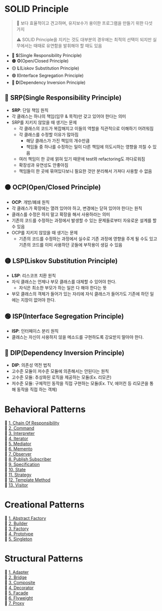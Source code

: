 # SOLID Principle
> 📢 보다 효율적이고 견고하며, 유지보수가 용이한 프로그램을 만들기 위한 다섯 가지  
>   
> ⚠️ SOLID Principle을 지키는 것도 대부분의 경우에는 최적의 선택이 되지만 실무에서는 때때로 유연함을 발휘해야 할 때도 있음
- 🔴 **S**(Single Responsibility Principle)
- 🟠 **O**(Open/Closed Principle)
- 🟡 **L**(Liskov Substitution Principle)
- 🟢 **I**(Interface Segregation Principle)
- 🔵 **D**(Dependency Inversion Principle)

## 🔴 SRP(Single Responsibility Principle)
- **SRP**: 단일 책임 원칙
- 각 클래스는 하나의 책임(임무 & 목적)만 갖고 있어야 한다는 의미
- SRP를 지키지 않았을 때 생기는 문제
  - 각 클래스의 코드가 복잡해지고 이들의 역할을 직관적으로 이해하기 어려워짐
  - 각 클래스를 수정할 이유가 많아짐
    - 해당 클래스가 가진 책임의 개수만큼
    - 책임들 중 하나를 수정하는 일이 다른 책임에 의도시하는 영향을 끼칠 수 있음
  - 여러 책임이 한 곳에 얽혀 있기 때문에 test와 refactoring도 까다로워짐
  - 확장성과 유연성도 안좋아짐
  - 책임들이 한 곳에 묶여있다보니 필요한 것만 분리해서 가져다 사용할 수 없음

## 🟠 OCP(Open/Closed Principle)
- **OCP**: 개방/폐쇄 원칙
- 각 클래스가 확장에는 열려 있어야 하고, 변경에는 닫혀 있어야 한다는 원칙
- 클래스를 수정은 하지 말고 확장을 해서 사용하라는 의미
- 기존의 코드를 수정하는 과정에서 발생할 수 있는 문제들로부터 자유로운 설계를 할 수 있음
- OCP를 지키지 않았을 때 생기는 문제
  - 기존의 코드를 수정하는 과정에서 실수로 기존 과정에 영향을 주게 될 수도 있고 기존의 코드를 이미 사용하던 곳들에 부작용이 생길 수 있음

## 🟡 LSP(Liskov Substitution Principle)
- **LSP**: 리스코프 치환 원칙
- 자식 클래스는 언제나 부모 클래스를 대체할 수 있어야 한다.
  - 자식은 최소한 부모가 하는 일은 다 해야 한다는 뜻
- 부모 클래스의 객체가 들어가 있는 자리에 자식 클래스가 들어가도 기존에 하던 일에는 지장이 없어야 한다.

## 🟢 ISP(Interface Segregation Principle)
- **ISP**: 인터페이스 분리 원칙
- 클래스는 자신이 사용하지 않을 메소드를 구현하도록 강요받지 말아야 한다.

## 🔵 DIP(Dependency Inversion Principle)
- **DIP**: 의존성 역전 법칙
- 고수준 모듈이 저수준 모듈에 의존해서는 안된다는 원칙
- 고수준 모듈: 추상화된 로직을 제공하는 모듈(Ex. 리모콘)
- 저수준 모듈: 구체적인 동작을 직접 구현하는 모듈(Ex. TV, 에어컨 등 리모콘을 통해 동작을 직접 하는 객체)

# Behavioral Patterns
🔗 [1. Chain Of Responsibility](./src/main/java/behavior/chain_of_responsibility)    
🔗 [2. Command](./src/main/java/behavior/command)                       
🔗 [3. Interpreter](./src/main/java/behavior/interpreter)          
🔗 [4. Iterator](./src/main/java/behavior/iterator)             
🔗 [5. Mediator](./src/main/java/behavior/mediator)             
🔗 [6. Memento](./src/main/java/behavior/memento)  
🔗 [7. Observer](./src/main/java/behavior/observer)  
🔗 [8. Publish Subscriber](./src/main/java/behavior/publish_subscriber)  
🔗 [9. Specification](./src/main/java/behavior/specification)  
🔗 [10. State](./src/main/java/behavior/state)  
🔗 [11. Strategy](./src/main/java/behavior/strategy)  
🔗 [12. Template Method](./src/main/java/behavior/template_method)  
🔗 [13. Visitor](./src/main/java/behavior/visitor)  

# Creational Patterns
🔗 [1. Abstract Factory](./src/main/java/creation/abstract_factory)  
🔗 [2. Builder](./src/main/java/creation/builder)  
🔗 [3. Factory](./src/main/java/creation/factory)  
🔗 [4. Prototype](./src/main/java/creation/prototype)  
🔗 [5. Singleton](./src/main/java/creation/singleton)  

# Structural Patterns
🔗 [1. Adapter](./src/main/java/structure/adapter)  
🔗 [2. Bridge](./src/main/java/structure/bridge)  
🔗 [3. Composite](./src/main/java/structure/composite)  
🔗 [4. Decorator](./src/main/java/structure/decorator)  
🔗 [5. Facade](./src/main/java/structure/facade)  
🔗 [6. Flyweight](./src/main/java/structure/flyweight)  
🔗 [7. Proxy](./src/main/java/structure/proxy)  